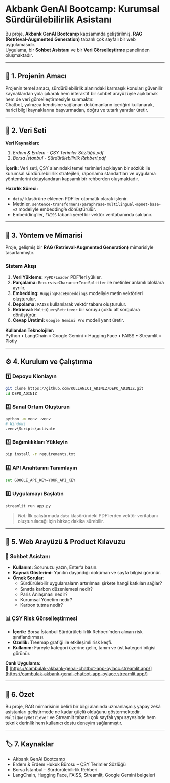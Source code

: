 # Akbank GenAI Bootcamp: Kurumsal Sürdürülebilirlik Asistanı

Bu proje, **Akbank GenAI Bootcamp** kapsamında geliştirilmiş, **RAG (Retrieval-Augmented Generation)** tabanlı çok sayfalı bir web uygulamasıdır.  
Uygulama, bir **Sohbet Asistanı** ve bir **Veri Görselleştirme** panelinden oluşmaktadır.

---

## 🎯 1. Projenin Amacı

Projenin temel amacı, sürdürülebilirlik alanındaki karmaşık konuları güvenilir kaynaklardan yola çıkarak hem interaktif bir sohbet arayüzüyle açıklamak hem de veri görselleştirmesiyle sunmaktır.  
Chatbot, yalnızca kendisine sağlanan dokümanların içeriğini kullanarak, harici bilgi kaynaklarına başvurmadan, doğru ve tutarlı yanıtlar üretir.

---

## 📘 2. Veri Seti

**Veri Kaynakları:**
1. *Erdem & Erdem - ÇSY Terimler Sözlüğü.pdf*
2. *Borsa İstanbul - Sürdürülebilirlik Rehberi.pdf*

**İçerik:** Veri seti, ÇSY alanındaki temel terimleri açıklayan bir sözlük ile kurumsal sürdürülebilirlik stratejileri, raporlama standartları ve uygulama yöntemlerini detaylandıran kapsamlı bir rehberden oluşmaktadır.

**Hazırlık Süreci:**
- `data/` klasörüne eklenen PDF’ler otomatik olarak işlenir.
- Metinler, `sentence-transformers/paraphrase-multilingual-mpnet-base-v2` modeliyle embedding’e dönüştürülür.
- Embedding’ler, `FAISS` tabanlı yerel bir vektör veritabanında saklanır.

---

## 🧩 3. Yöntem ve Mimarisi

Proje, gelişmiş bir **RAG (Retrieval-Augmented Generation)** mimarisiyle tasarlanmıştır.

### Sistem Akışı
1. **Veri Yükleme:** `PyPDFLoader` PDF’leri yükler.  
2. **Parçalama:** `RecursiveCharacterTextSplitter` ile metinler anlamlı bloklara ayrılır.  
3. **Embedding:** `HuggingFaceEmbeddings` modeliyle metin vektörleri oluşturulur.  
4. **Depolama:** `FAISS` kullanılarak vektör tabanı oluşturulur.  
5. **Retrieval:** `MultiQueryRetriever` bir soruyu çoklu alt sorgulara dönüştürür.  
6. **Cevap Üretimi:** `Google Gemini Pro` modeli yanıt üretir.

**Kullanılan Teknolojiler:**  
Python • LangChain • Google Gemini • Hugging Face • FAISS • Streamlit • Plotly

---

## ⚙️ 4. Kurulum ve Çalıştırma

### 1️⃣ Depoyu Klonlayın
```bash
git clone https://github.com/KULLANICI_ADINIZ/DEPO_ADINIZ.git
cd DEPO_ADINIZ
```

### 2️⃣ Sanal Ortam Oluşturun
```bash
python -m venv .venv
# Windows
.venv\Scripts\activate
```

### 3️⃣ Bağımlılıkları Yükleyin
```bash
pip install -r requirements.txt
```

### 4️⃣ API Anahtarını Tanımlayın
```bash
set GOOGLE_API_KEY=YOUR_API_KEY
```

### 5️⃣ Uygulamayı Başlatın
```bash
streamlit run app.py
```

> *Not:* İlk çalıştırmada `data` klasöründeki PDF’lerden vektör veritabanı oluşturulacağı için birkaç dakika sürebilir.

---

## 💬 5. Web Arayüzü & Product Kılavuzu

### 🧠 Sohbet Asistanı
- **Kullanım:** Sorunuzu yazın, Enter’a basın.
- **Kaynak Gösterimi:** Yanıtın dayandığı doküman ve sayfa bilgisi görünür.
- **Örnek Sorular:**
  - Sürdürülebilir uygulamaların artırılması şirkete hangi katkıları sağlar?
  - Sınırda karbon düzenlemesi nedir?
  - Paris Anlaşması nedir?
  - Kurumsal Yönetim nedir?
  - Karbon tutma nedir?

### 📊 ÇSY Risk Görselleştirmesi
- **İçerik:** Borsa İstanbul Sürdürülebilirlik Rehberi’nden alınan risk sınıflandırması.
- **Özellik:** Treemap grafiği ile etkileşimli risk keşfi.
- **Kullanım:** Fareyle kategori üzerine gelin, tanım ve üst kategori bilgisi görünür.

**Canlı Uygulama:**  
🔗 [https://cambulak-akbank-genai-chatbot-app-oylacc.streamlit.app/](https://cambulak-akbank-genai-chatbot-app-oylacc.streamlit.app/)

---

## 🧱 6. Özet

Bu proje, RAG mimarisinin belirli bir bilgi alanında uzmanlaşmış yapay zekâ asistanları geliştirmede ne kadar güçlü olduğunu göstermektedir.  
`MultiQueryRetriever` ve Streamlit tabanlı çok sayfalı yapı sayesinde hem teknik derinlik hem kullanıcı dostu deneyim sağlanmıştır.

---

## 🏷️ 7. Kaynaklar

- Akbank GenAI Bootcamp  
- Erdem & Erdem Hukuk Bürosu – ÇSY Terimler Sözlüğü  
- Borsa İstanbul – Sürdürülebilirlik Rehberi  
- LangChain, Hugging Face, FAISS, Streamlit, Google Gemini belgeleri

